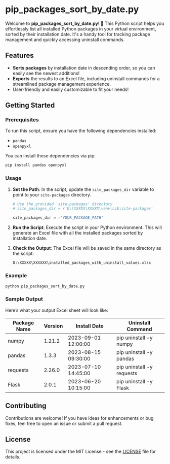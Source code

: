# pip_packages_sort_by_date.py

Welcome to **pip_packages_sort_by_date.py**! 🌟 This Python script helps you effortlessly list all installed Python packages in your virtual environment, sorted by their installation date. It's a handy tool for tracking package management and quickly accessing uninstall commands.

## Features
- **Sorts packages** by installation date in descending order, so you can easily see the newest additions!
- **Exports** the results to an Excel file, including uninstall commands for a streamlined package management experience.
- User-friendly and easily customizable to fit your needs!

## Getting Started

### Prerequisites
To run this script, ensure you have the following dependencies installed:

- `pandas`
- `openpyxl`

You can install these dependencies via pip:

```bash
pip install pandas openpyxl
```

### Usage

1. **Set the Path**: In the script, update the `site_packages_dir` variable to point to your `site-packages` directory.

    ```python
    # Use the provided 'site-packages' directory
    # site_packages_dir = r'D:\XXXXX\XXXXX\venv\Lib\site-packages'
    
    site_packages_dir = r'YOUR_PACKAGE_PATH'
    ```

2. **Run the Script**: Execute the script in your Python environment. This will generate an Excel file with all the installed packages sorted by installation date.

3. **Check the Output**: The Excel file will be saved in the same directory as the script:
    ```plaintext
    D:\XXXXX\XXXXXX\installed_packages_with_uninstall_values.xlsx
    ```

### Example
```bash
python pip_packages_sort_by_date.py
```

### Sample Output
Here’s what your output Excel sheet will look like:

| Package Name | Version | Install Date        | Uninstall Command               |
|--------------|---------|---------------------|----------------------------------|
| numpy        | 1.21.2 | 2023-09-01 12:00:00 | pip uninstall -y numpy          |
| pandas       | 1.3.3  | 2023-08-15 09:30:00 | pip uninstall -y pandas         |
| requests     | 2.26.0 | 2023-07-10 14:45:00 | pip uninstall -y requests       |
| Flask        | 2.0.1  | 2023-06-20 10:15:00 | pip uninstall -y Flask          |

## Contributing
Contributions are welcome! If you have ideas for enhancements or bug fixes, feel free to open an issue or submit a pull request.

## License
This project is licensed under the MIT License - see the [LICENSE](LICENSE) file for details.

